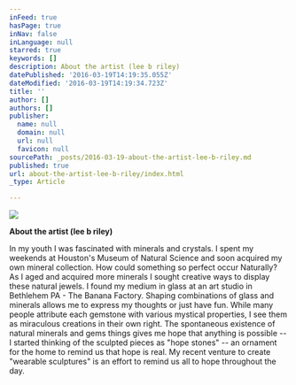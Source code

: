 ```yaml
---
inFeed: true
hasPage: true
inNav: false
inLanguage: null
starred: true
keywords: []
description: About the artist (lee b riley)
datePublished: '2016-03-19T14:19:35.055Z'
dateModified: '2016-03-19T14:19:34.723Z'
title: ''
author: []
authors: []
publisher:
  name: null
  domain: null
  url: null
  favicon: null
sourcePath: _posts/2016-03-19-about-the-artist-lee-b-riley.md
published: true
url: about-the-artist-lee-b-riley/index.html
_type: Article

---
```

![](https://the-grid-user-content.s3-us-west-2.amazonaws.com/20d5196f-ad63-4f63-90f1-4730e0bcad3b.png)

**About the artist (lee b riley)**

In my youth I was fascinated with minerals and crystals. I spent my weekends at Houston's Museum of Natural Science and soon acquired my own mineral collection. How could something so perfect occur Naturally? As I aged and acquired more minerals I sought creative ways to display these natural jewels. I found my medium in glass at an art studio in Bethlehem PA - The Banana Factory. Shaping combinations of glass and minerals allows me to express my thoughts or just have fun. 
While many people attribute each gemstone with various mystical properties, I see them as miraculous creations in their own right. The spontaneous existence of natural minerals and gems things gives me hope that anything is possible -- I started thinking of the sculpted pieces as "hope stones" -- an ornament for the home to remind us that hope is real. My recent venture to create "wearable sculptures" is an effort to remind us all to hope throughout the day.